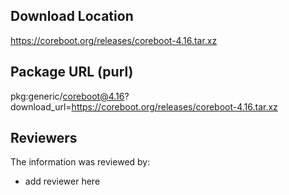 ## Download Location

https://coreboot.org/releases/coreboot-4.16.tar.xz

## Package URL (purl)

pkg:generic/coreboot@4.16?download_url=https://coreboot.org/releases/coreboot-4.16.tar.xz

## Reviewers

The information was reviewed by:

* add reviewer here
